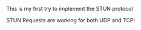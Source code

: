 This is my first try to implement the STUN protocol

STUN Requests are working for both UDP and TCP!

